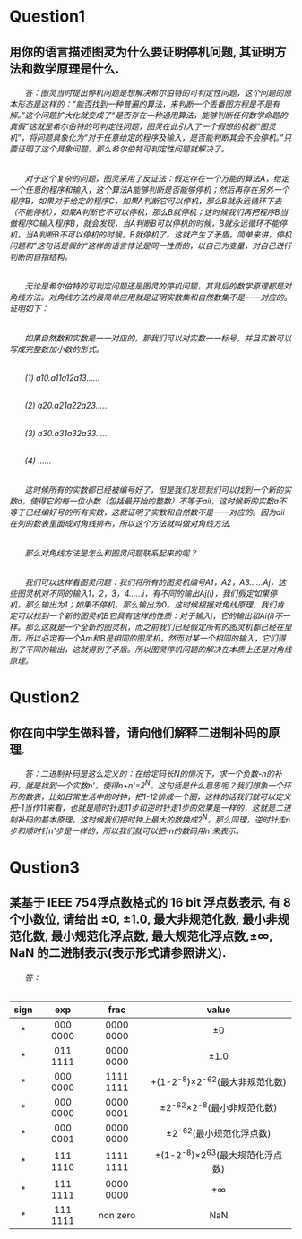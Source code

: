 #  **Question1**
## 用你的语言描述图灵为什么要证明停机问题, 其证明方法和数学原理是什么.
###### &#160; &#160; &#160; &#160;答：图灵当时提出停机问题是想解决希尔伯特的可判定性问题，这个问题的原本形态是这样的：“能否找到一种普遍的算法，来判断一个丢番图方程是不是有解。”这个问题扩大化就变成了“是否存在一种通用算法，能够判断任何数学命题的真假”这就是希尔伯特的可判定性问题，图灵在此引入了一个假想的机器“图灵机”，将问题具象化为“对于任意给定的程序及输入，是否能判断其会不会停机。”只要证明了这个具象问题，那么希尔伯特可判定性问题就解决了。
###### &#160; &#160; &#160; &#160;对于这个复杂的问题，图灵采用了反证法：假定存在一个万能的算法A，给定一个任意的程序和输入，这个算法A能够判断是否能够停机；然后再存在另外一个程序B，如果对于给定的程序C，如果A判断它可以停机，那么B就永远循环下去（不能停机），如果A判断它不可以停机，那么B就停机；这时候我们再把程序B当做程序C输入程序B，就会发现，当A判断B可以停机的时候，B就永远循环不能停机，当A判断B不可以停机的时候，B就停机了。这就产生了矛盾，简单来讲，停机问题和”这句话是假的“这样的语言悖论是同一性质的，以自己为变量，对自己进行判断的自指结构。 
###### &#160; &#160; &#160; &#160;无论是希尔伯特的可判定问题还是图灵的停机问题，其背后的数学原理都是对角线方法。对角线方法的最简单应用就是证明实数集和自然数集不是一一对应的。证明如下：
###### &#160; &#160; &#160; &#160;_如果自然数和实数是一一对应的，那我们可以对实数一一标号，并且实数可以写成完整数加小数的形式。_
###### &#160; &#160; &#160; &#160;_(1) a10.a11a12a13……_
###### &#160; &#160; &#160; &#160;_(2) a20.a21a22a23……_
###### &#160; &#160; &#160; &#160;_(3) a30.a31a32a33……_
###### &#160; &#160; &#160; &#160;_(4) ……_
###### &#160; &#160; &#160; &#160;_这时候所有的实数都已经被编号好了，但是我们发现我们可以找到一个新的实数a，使得它的每一位小数（包括最开始的整数）不等于aii，这时候新的实数a不等于已经编好号的所有实数，这就证明了实数和自然数不是一一对应的。因为aii在列的数表里面成对角线排布，所以这个方法就叫做对角线方法._
###### &#160; &#160; &#160; &#160;那么对角线方法是怎么和图灵问题联系起来的呢？
###### &#160; &#160; &#160; &#160;_我们可以这样看图灵问题：我们将所有的图灵机编号A1，A2，A3……Aj，这些图灵机对不同的输入1，2，3，4……i，有不同的输出Aj(i)，我们假定如果停机，那么输出为1；如果不停机，那么输出为0。这时候根据对角线原理，我们肯定可以找到一个新的图灵机B它具有这样的性质：对于输入i，它的输出和Ai(i)不一样。那么这就是一个全新的图灵机，而之前我们已经假定所有的图灵机都已经在里面，所以必定有一个Am和B是相同的图灵机，然而对某一个相同的输入，它们得到了不同的输出，这就得到了矛盾。所以图灵停机问题的解决在本质上还是对角线原理。_
# **Qustion2**
## 你在向中学生做科普，请向他们解释二进制补码的原理.
###### &#160; &#160; &#160; &#160;答：二进制补码是这么定义的：在给定码长N的情况下，求一个负数-n的补码，就是找到一个实数n'，使得n+n'=2<sup>N</sup>。这句话是什么意思呢？我们想象一个环形的数表，比如日常生活中的时钟，把1-12排成一个圈，这样的话我们就可以定义把-1当作11来看，也就是顺时针走11步和逆时针走1步的效果是一样的，这就是二进制补码的基本原理。这时候我们把时钟上最大的数换成2<sup>N</sup>，那么同理，逆时针走n步和顺时针n'步是一样的，所以我们就可以把-n的数码用n'来表示。
# **Qustion3**
## 某基于 IEEE 754浮点数格式的 16 bit 浮点数表示, 有 8 个小数位, 请给出 ±0, ±1.0, 最大非规范化数, 最小非规范化数, 最小规范化浮点数, 最大规范化浮点数,±∞, NaN 的二进制表示(表示形式请参照讲义).
###### &#160; &#160; &#160; &#160;答：
|sign | exp |  frac| value |
| :-:| :-: |:-: | :-:|
|* |000 0000 | 0000 0000|±0| 
| * |011 1111  |0000 0000|±1.0 |
|  *|000 0000 |1111 1111 |+(1-2<sup>-8</sup>)×2<sup>-62</sup>(最大非规范化数)|
| * | 000 0000| 0000 0001|±2<sup>-62</sup>×2<sup>-8</sup>(最小非规范化数)|
| * |000 0001 | 0000 0000|±2<sup>-62</sup>(最小规范化浮点数)|
| * |111 1110 | 1111 1111|±(1-2<sup>-8</sup>)×2<sup>63</sup>(最大规范化浮点数)|
| * |111 1111 |0000 0000 |±∞|
| * | 111 1111| non zero|NaN|
